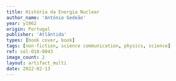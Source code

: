 ```yaml
---
title: História da Energia Nuclear
author_name: 'António Gedeão'
year: y1962
origin: Portugal
publisher: 'Atlântida'
types: [book cover, book]
tags: [non-fiction, science communication, physics, science]
ref: sol-010-0043
image_count: 2
layout: artifact_multi
date: 2022-02-13
---
```

